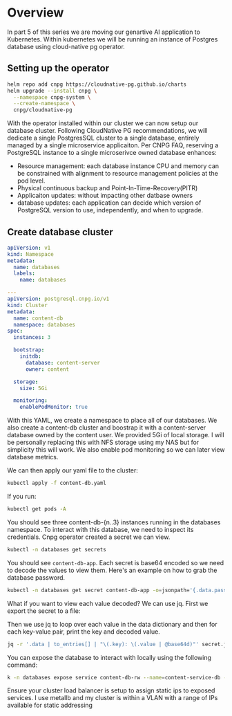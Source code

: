 # Overview

In part 5 of this series we are moving our genartive AI application to Kubernetes. Within kubernetes we will be running an instance of Postgres database using cloud-native pg operator.

## Setting up the operator

```bash
helm repo add cnpg https://cloudnative-pg.github.io/charts
helm upgrade --install cnpg \
  --namespace cnpg-system \
  --create-namespace \
  cnpg/cloudnative-pg
```

With the operator installed within our cluster we can now setup our database cluster. Following CloudNative PG recommendations, we will dedicate a single PostgresSQL cluster to a single database, entirely managed by a single microservice applicaiton. Per CNPG FAQ, reserving a PostgreSQL instance to a single microserivce owned database enhances:

- Resource management: each database instance CPU and memory can be constrained with alignment to resource management policies at the pod level.
- Physical continuous backup and Point-In-Time-Recovery(PITR)
- Applicaiton updates: without impacting other datbase owners
- database updates: each application can decide which version of PostgreSQL version to use, independently, and when to upgrade.

## Create database cluster

```yaml
apiVersion: v1
kind: Namespace
metadata:
  name: databases
  labels:
    name: databases

---
apiVersion: postgresql.cnpg.io/v1
kind: Cluster
metadata:
  name: content-db
  namespace: databases
spec:
  instances: 3

  bootstrap:
    initdb:
      database: content-server
      owner: content

  storage:
    size: 5Gi

  monitoring:
    enablePodMonitor: true
```

With this YAML, we create a namespace to place all of our databases. We also create a content-db cluster and boostrap it with a content-server database owned by the content user. We provided 5Gi of local storage. I will be personally replacing this with NFS storage using my NAS but for simplicity this will work. We also enable pod monitoring so we can later view database metrics.

We can then apply our yaml file to the cluster:

```bash
kubectl apply -f content-db.yaml
```

If you run:

```bash
kubectl get pods -A
```

You should see three content-db-{n..3} instances running in the databases namespace. To interact with this database, we need to inspect its credentials. Cnpg operator created a secret we can view.

```bash
kubectl -n databases get secrets
```

You should see `content-db-app`. Each secret is base64 encoded so we need to decode the values to view them. Here's an example on how to grab the database password.

```bash
kubectl -n databases get secret content-db-app -o=jsonpath='{.data.password}' | base64 -d
```

What if you want to view each value decoded? We can use jq. First we export the secret to a file:

Then we use jq to loop over each value in the data dictionary and then for each key-value pair, print the key and decoded value.

```bash
jq -r '.data | to_entries[] | "\(.key): \(.value | @base64d)"' secret.json
```

You can expose the database to interact with locally using the following command:

```bash
k -n databases expose service content-db-rw --name=content-service-db --port=5432 --type=LoadBalancer
```

Ensure your cluster load balancer is setup to assign static ips to exposed services. I use metallb and my cluster is within a VLAN with a range of IPs available for static addressing
